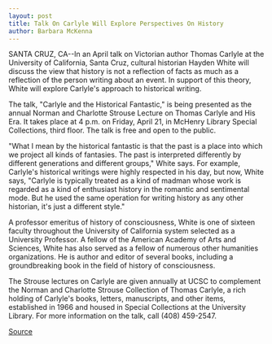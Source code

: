 ```yaml
---
layout: post
title: Talk On Carlyle Will Explore Perspectives On History
author: Barbara McKenna
---
```


SANTA CRUZ, CA--In an April talk on Victorian author Thomas  Carlyle at the University of California, Santa Cruz, cultural  historian Hayden White will discuss the view that history is not a  reflection of facts as much as a reflection of the person writing  about an event. In support of this theory, White will explore  Carlyle's approach to historical writing.

The talk, "Carlyle and the Historical Fantastic," is being  presented as the annual Norman and Charlotte Strouse Lecture on  Thomas Carlyle and His Era. It takes place at 4 p.m. on Friday, April  21, in McHenry Library Special Collections, third floor. The talk is  free and open to the public.

"What I mean by the historical fantastic is that the past is a  place into which we project all kinds of fantasies. The past is  interpreted differently by different generations and different  groups," White says. For example, Carlyle's historical writings were  highly respected in his day, but now, White says, "Carlyle is  typically treated as a kind of madman whose work is regarded as a  kind of enthusiast history in the romantic and sentimental mode. But  he used the same operation for writing history as any other  historian, it's just a different style."

A professor emeritus of history of consciousness, White is one  of sixteen faculty throughout the University of California system  selected as a University Professor. A fellow of the American  Academy of Arts and Sciences, White has also served as a fellow of  numerous other humanities organizations. He is author and editor of  several books, including a groundbreaking book in the field of history  of consciousness.

The Strouse lectures on Carlyle are given annually at UCSC to  complement the Norman and Charlotte Strouse Collection of Thomas  Carlyle, a rich holding of Carlyle's books, letters, manuscripts, and  other items, established in 1966 and housed in Special Collections  at the University Library. For more information on the talk, call  (408) 459-2547.

[Source](http://www1.ucsc.edu/news_events/press_releases/archive/94-95/04-95/040495-Talk_on_Carlyle_wil.html "Permalink to 040495-Talk_on_Carlyle_wil")

